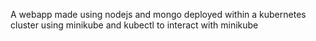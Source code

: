 A webapp made using nodejs and mongo deployed within a kubernetes cluster using minikube and kubectl to interact with minikube
